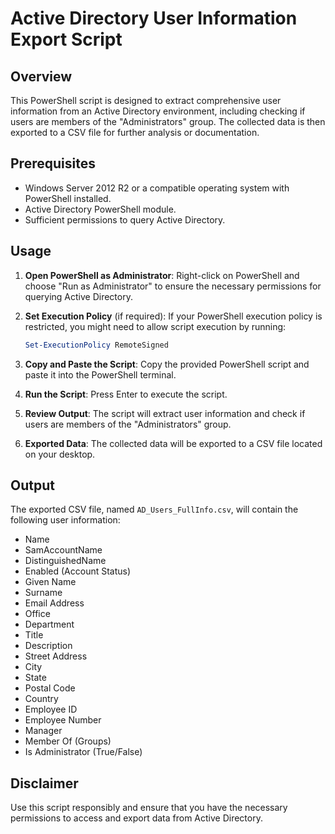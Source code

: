 # Active Directory User Information Export Script

## Overview

This PowerShell script is designed to extract comprehensive user information from an Active Directory environment, including checking if users are members of the "Administrators" group. The collected data is then exported to a CSV file for further analysis or documentation.

## Prerequisites

- Windows Server 2012 R2 or a compatible operating system with PowerShell installed.
- Active Directory PowerShell module.
- Sufficient permissions to query Active Directory.

## Usage

1. **Open PowerShell as Administrator**: Right-click on PowerShell and choose "Run as Administrator" to ensure the necessary permissions for querying Active Directory.

2. **Set Execution Policy** (if required): If your PowerShell execution policy is restricted, you might need to allow script execution by running:

   ```powershell
   Set-ExecutionPolicy RemoteSigned
   ```

3. **Copy and Paste the Script**: Copy the provided PowerShell script and paste it into the PowerShell terminal.

4. **Run the Script**: Press Enter to execute the script.

5. **Review Output**: The script will extract user information and check if users are members of the "Administrators" group.

6. **Exported Data**: The collected data will be exported to a CSV file located on your desktop.

## Output

The exported CSV file, named `AD_Users_FullInfo.csv`, will contain the following user information:

- Name
- SamAccountName
- DistinguishedName
- Enabled (Account Status)
- Given Name
- Surname
- Email Address
- Office
- Department
- Title
- Description
- Street Address
- City
- State
- Postal Code
- Country
- Employee ID
- Employee Number
- Manager
- Member Of (Groups)
- Is Administrator (True/False)

## Disclaimer

Use this script responsibly and ensure that you have the necessary permissions to access and export data from Active Directory.
